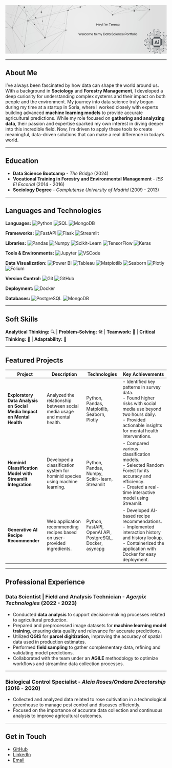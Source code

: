 <!-- Banner Image -->
![Banner](./assets/img/banner4.png)

---

## About Me

I’ve always been fascinated by how data can shape the world around us. With a background in **Sociology** and **Forestry Management**, I developed a deep curiosity for understanding complex systems and their impact on both people and the environment. My journey into data science truly began during my time at a startup in Soria, where I worked closely with experts building advanced **machine learning models** to provide accurate agricultural predictions. While my role focused on **gathering and analyzing data**, their passion and expertise sparked my own interest in diving deeper into this incredible field. Now, I’m driven to apply these tools to create meaningful, data-driven solutions that can make a real difference in today’s world.

---

## Education

- **Data Science Bootcamp** - _The Bridge_ (2024)
- **Vocational Training in Forestry and Environmental Management** - _IES El Escorial_ (2014 - 2016)
- **Sociology Degree** - _Complutense University of Madrid_ (2009 - 2013)

---

## Languages and Technologies

**Languages:** ![Python](https://img.shields.io/badge/-Python-3776AB?logo=python&logoColor=white) ![SQL](https://img.shields.io/badge/-SQL-003B57?logo=sql&logoColor=white) ![MongoDB](https://img.shields.io/badge/-MongoDB-47A248?logo=mongodb&logoColor=white)

**Frameworks:** ![FastAPI](https://img.shields.io/badge/-FastAPI-009688?logo=fastapi&logoColor=white) ![Flask](https://img.shields.io/badge/-Flask-000000?logo=flask&logoColor=white) ![Streamlit](https://img.shields.io/badge/-Streamlit-FF4B4B?logo=streamlit&logoColor=white)

**Libraries:** ![Pandas](https://img.shields.io/badge/-Pandas-150458?logo=pandas&logoColor=white) ![Numpy](https://img.shields.io/badge/-NumPy-013243?logo=numpy&logoColor=white) ![Scikit-Learn](https://img.shields.io/badge/-Scikit--learn-F7931E?logo=scikit-learn&logoColor=white) ![TensorFlow](https://img.shields.io/badge/-TensorFlow-FF6F00?logo=tensorflow&logoColor=white) ![Keras](https://img.shields.io/badge/-Keras-D00000?logo=keras&logoColor=white)

**Tools & Environments:** ![Jupyter](https://img.shields.io/badge/-Jupyter-F37626?logo=jupyter&logoColor=white) ![VSCode](https://img.shields.io/badge/-VSCode-007ACC?logo=visual-studio-code&logoColor=white)

**Data Visualization:** ![Power BI](https://img.shields.io/badge/-Power%20BI-F2C811?logo=powerbi&logoColor=white) ![Tableau](https://img.shields.io/badge/-Tableau-E97627?logo=tableau&logoColor=white) ![Matplotlib](https://img.shields.io/badge/-Matplotlib-003B57?logo=matplotlib&logoColor=white) ![Seaborn](https://img.shields.io/badge/-Seaborn-003F5C?logo=seaborn&logoColor=white) ![Plotly](https://img.shields.io/badge/-Plotly-3F4F8C?logo=plotly&logoColor=white) ![Folium](https://img.shields.io/badge/-Folium-13C8A4?logo=folium&logoColor=white)

**Version Control:** ![Git](https://img.shields.io/badge/-Git-F05032?logo=git&logoColor=white) ![GitHub](https://img.shields.io/badge/-GitHub-181717?logo=github&logoColor=white)

**Deployment:** ![Docker](https://img.shields.io/badge/-Docker-2496ED?logo=docker&logoColor=white)

**Databases:** ![PostgreSQL](https://img.shields.io/badge/-PostgreSQL-336791?logo=postgresql&logoColor=white) ![MongoDB](https://img.shields.io/badge/-MongoDB-47A248?logo=mongodb&logoColor=white)

---

## Soft Skills

**Analytical Thinking:** 🔍 | **Problem-Solving:** 🛠️ | **Teamwork:** 🤝 | **Critical Thinking:** 🧠 | **Adaptability:** 🌈

---

## Featured Projects

| **Project**                                     | **Description**                                                         | **Technologies**                      | **Key Achievements**                                               |
|-------------------------------------------------|-------------------------------------------------------------------------|--------------------------------------|--------------------------------------------------------------------|
| **Exploratory Data Analysis on Social Media Impact on Mental Health** | Analyzed the relationship between social media usage and mental health. | Python, Pandas, Matplotlib, Seaborn, Plotly | - Identified key patterns in survey data.<br>- Found higher risks with social media use beyond two hours daily.<br>- Provided actionable insights for mental health interventions. |
| **Hominid Classification Model with Streamlit Integration** | Developed a classification system for hominid species using machine learning. | Python, Pandas, Numpy, Scikit-learn, Streamlit | - Compared various classification models.<br>- Selected Random Forest for its accuracy and efficiency.<br>- Created a real-time interactive model using Streamlit. |
| **Generative AI Recipe Recommender**           | Web application recommending recipes based on user-provided ingredients. | Python, FastAPI, OpenAI API, PostgreSQL, Docker, asyncpg | - Developed AI-based recipe recommendations.<br>- Implemented interaction history and history lookup.<br>- Containerized the application with Docker for easy deployment. |

---

## Professional Experience

### **Data Scientist | Field and Analysis Technician** - _Agerpix Technologies_ (2022 - 2023)

- Conducted **data analysis** to support decision-making processes related to agricultural production.
- Prepared and preprocessed image datasets for **machine learning model training**, ensuring data quality and relevance for accurate predictions.
- Utilized **QGIS** for **parcel digitization**, improving the accuracy of spatial data used in production estimates.
- Performed **field sampling** to gather complementary data, refining and validating model predictions.
- Collaborated with the team under an **AGILE** methodology to optimize workflows and streamline data collection processes.

---

### **Biological Control Specialist** - _Aleia Roses/Ondara Directorship_ (2016 - 2020)

- Collected and analyzed data related to rose cultivation in a technological greenhouse to manage pest control and diseases efficiently.
- Focused on the importance of accurate data collection and continuous analysis to improve agricultural outcomes.

---

## Get in Touch

- [GitHub](https://github.com/Teret90)
- [LinkedIn](https://www.linkedin.com/in/teresa-terol-d%C3%ADez-336964190/)
- [Email](mailto:teresateroldiez@gmail.com)
